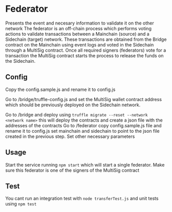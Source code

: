 # Federator
Presents the event and necesary information to validate it on the other network
The federator is an off-chain process which performs voting actions to validate transactions between a Mainchain (source) and a Sidechain (target) network. These transactions are obtained from the Bridge contract on the Mainchain using event logs and voted in the Sidechain through a MultiSig contract. Once all required signers (federators) vote for a transaction the MultiSig contract starts the process to release the funds on the Sidechain.

## Config
Copy the config.sample.js and rename it to config.js

Go to /bridge/truffle-config.js and set the MultiSig wallet contract address which should be previously deployed on the Sidechain network.

Go to /bridge and deploy using `truffle migrate --reset --network <network name>` this will deploy the contracts and create a json file with the addresses of the contracts
Go to /federator copy config.sample.js file and rename it to config.js set mainchain and sidechain to point to the json file created in the previous step. Set other necessary parameters

## Usage
Start the service running `npm start` which will start a single federator. Make sure this federator is one of the signers of the MultiSig contract

## Test
You cant run an integration test with `node transferTest.js` and unit tests using `npm test`
